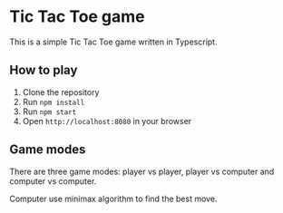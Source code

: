 # Tic Tac Toe game

This is a simple Tic Tac Toe game written in Typescript.

## How to play

1. Clone the repository
2. Run `npm install`
3. Run `npm start`
4. Open `http://localhost:8080` in your browser

## Game modes

There are three game modes:
player vs player, player vs computer and computer vs computer.

Computer use minimax algorithm to find the best move.
